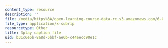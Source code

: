 ```yaml
---
content_type: resource
description: ''
file: /media/https%3A/open-learning-course-data-rc.s3.amazonaws.com/6-004-computation-structures-spring-2017/b31c6e5b8a8d5bbfae6bc44eecc90e1c_Sqhb-TGC4aQ.vtt
file_type: application/x-subrip
resourcetype: Other
title: 3play caption file
uid: b31c6e5b-8a8d-5bbf-ae6b-c44eecc90e1c
---
```

